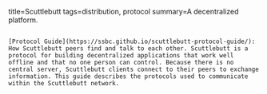 title=Scuttlebutt
tags=distribution, protocol
summary=A decentralized platform.
~~~~~~

[Protocol Guide](https://ssbc.github.io/scuttlebutt-protocol-guide/): How Scuttlebutt peers find and talk to each other. Scuttlebutt is a protocol for building decentralized applications that work well offline and that no one person can control. Because there is no central server, Scuttlebutt clients connect to their peers to exchange information. This guide describes the protocols used to communicate within the Scuttlebutt network.

